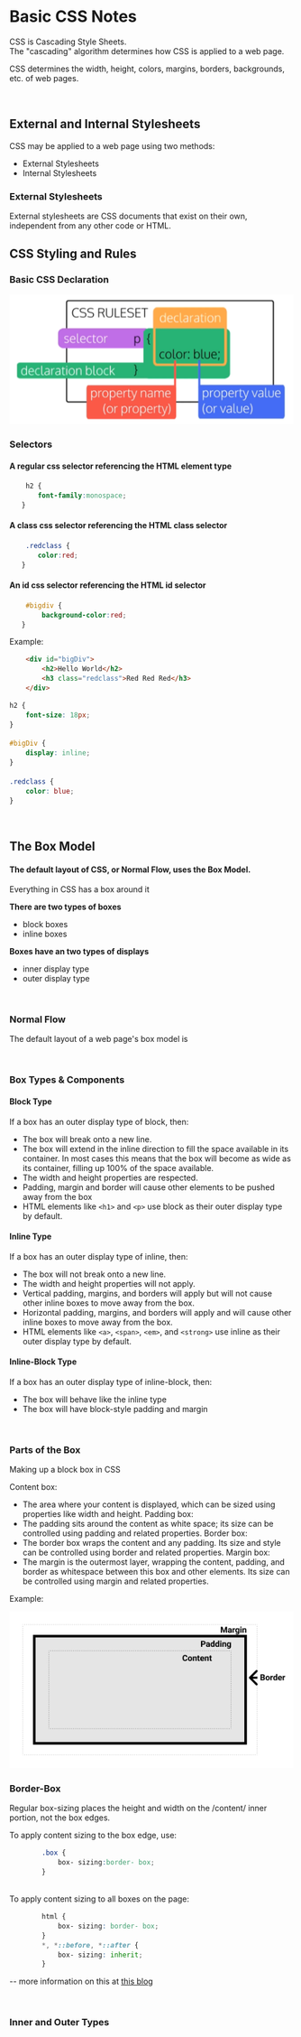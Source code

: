 # Basic CSS Notes

CSS is Cascading Style Sheets.  
The "cascading" algorithm determines how CSS is applied to a web page.

CSS determines the width, height, colors, margins, borders, backgrounds, etc. of web pages. 

<br>

## External and Internal Stylesheets
CSS may be applied to a web page using two methods: 
* External Stylesheets
* Internal Stylesheets

### External Stylesheets
External stylesheets are CSS documents that exist on their own, independent from any other code or HTML.  


## CSS Styling and Rules
### Basic CSS Declaration
<img src="../images/CSSRuleSet.png">

<br>

### 

### Selectors
#### A regular css selector referencing the HTML element type

``` css
    h2 {
       font-family:monospace;
   }
```

#### A class css selector referencing the HTML class selector

``` css 
    .redclass {
       color:red;
   }
```

#### An id css selector referencing the HTML id selector

``` css
    #bigdiv {
        background-color:red;
   }
```

Example:

``` html
    <div id="bigDiv">
        <h2>Hello World</h2> 
        <h3 class="redclass">Red Red Red</h3>
    </div>
```

``` css
h2 {
    font-size: 18px;
}

#bigDiv {
    display: inline;
}

.redclass {
    color: blue;
}
```
<br>

## The Box Model

#### The default layout of CSS, or Normal Flow, uses the Box Model.

Everything in CSS has a box around it

**There are two types of boxes**

* block boxes
* inline boxes

**Boxes have an two types of displays**

* inner display type
* outer display type

<br>

### Normal Flow

The default layout of a web page's box model is

<br>

### Box Types & Components

#### Block Type

If a box has an outer display type of block, then:

* The box will break onto a new line.
* The box will extend in the inline direction to fill the space available in its container. In most cases this means that the box will become as wide as its container, filling up 100% of the space available.
 * The width and height properties are respected.
* Padding, margin and border will cause other elements to be pushed away from the box
* HTML elements like ```<h1>``` and ```<p>``` use block as their outer display type by default.

#### Inline Type

If a box has an outer display type of inline, then:
* The box will not break onto a new line.
* The width and height properties will not apply.
* Vertical padding, margins, and borders will apply but will not cause other inline boxes to move away from the box.
* Horizontal padding, margins, and borders will apply and will cause other inline boxes to move away from the box.
* HTML elements like ```<a>```, ```<span>```, ```<em>```, and ```<strong>``` use inline as their outer display type by default.

#### Inline-Block Type

If a box has an outer display type of inline-block, then:
* The box will behave like the inline type
* The box will have block-style padding and margin

<br>

### Parts of the Box

Making up a block box in CSS

Content box:
* The area where your content is displayed, which can be sized using properties like width and height.
Padding box:
* The padding sits around the content as white space; its size can be controlled using padding and related properties.
Border box:
* The border box wraps the content and any padding. Its size and style can be controlled using border and related properties.
Margin box:
* The margin is the outermost layer, wrapping the content, padding, and border as whitespace between this box and other elements. Its size can be controlled using margin and related properties.

Example:

<img src="../images/box-model.png">

<br>

### Border-Box

Regular box-sizing places the height and width on the /content/ inner portion, not the box edges.

To apply content sizing to the box edge, use:

``` css
        .box {
            box- sizing:border- box;
        }
```

<br>
To apply content sizing to all boxes on the page:

``` css
        html {
            box- sizing: border- box;
        }
        *, *::before, *::after {
            box- sizing: inherit;
        }
```

\-\- more information on this at [this blog](https://css-tricks.com/inheriting-box-sizing-probably-slightly-better-best-practice)

<br>

### Inner and Outer Types